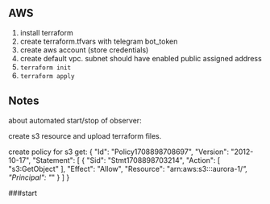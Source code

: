 ## AWS

1. install terraform
2. create terraform.tfvars with telegram bot_token
3. create aws account (store credentials)
4. create default vpc. subnet should have enabled public assigned address
5. ```terraform init ```
6. ```terraform apply```

## Notes
about automated start/stop of observer:

create s3 resource and upload terraform files.

create policy for s3 get:
{
  "Id": "Policy1708898708697",
  "Version": "2012-10-17",
  "Statement": [
    {
      "Sid": "Stmt1708898703214",
      "Action": [
        "s3:GetObject"
      ],
      "Effect": "Allow",
      "Resource": "arn:aws:s3:::aurora-1/*",
      "Principal": "*"
    }
  ]
}

###start